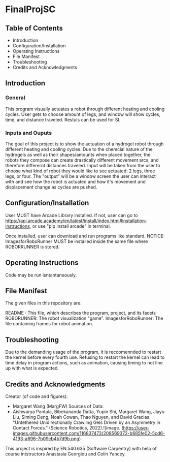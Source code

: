 # FinalProjSC

## Table of Contents
* Introduction
* Configuration/Installation
* Operating Instructions
* File Manifest
* Troubleshooting
* Credits and Acknowledgments

## Introduction
### General
This program visually actuates a robot through different heating and cooling cycles. User gets to choose amount of legs,
and window will show cycles, time, and distance traveled. Restuls can be used for SI.

### Inputs and Ouputs
The goal of this project is to show the actuation of a hydrogel robot through different heating and cooling cycles. Due to the chemcial nature of the hydrogels as well as their shapes/amounts when placed together, the. robots they compose can create drastically different movement arcs, and therefore differernt distances traveled. Input will be taken from the user to choose what kind of robot they would like to see actuated: 2 legs, three legs, or four. The "output" will be a window screen the user can interact with and see how the robot is actuated and how it's movement and displacement change as cycles are pushed.

## Configuration/Installation
User MUST have Arcade Library installed. If not, user can go to https://api.arcade.academy/en/latest/install/index.html#installation-instructions,
or use "pip install arcade" in terminal.

Once installed, user can download and run programs like standard. NOTICE: ImagesforRoboRunner MUST be installed inside the same file where ROBORRUNNER is stored.

## Operating Instructions
Code may be run isntantaneously.

## File Manifest
The given files in this repository are:

README : This file, which describes the program, project, and its facets
ROBORUNNER: The robot visualization "game".
ImagesforRoboRunner: The file containing frames for robot animation.

## Troubleshooting
Due to the demanding usage of the program, it is reccomennded to restart the kernel before every fourth use. Refusing to restart the kernel can lead
to time delay in program actions, such as animation, causing timing to not line up with what is expected.

## Credits and Acknowledgments
Creator (of code and figures):
* Margaret Wang   (MargFW)
Sources of Data:
* Aishwarya Pantula, Bibekananda Datta, Yupin Shi, Margaret Wang, Jiayu Liu, Siming Deng, Noah Cowan, Thao Nguyen, and David Gracias. "Untethered Unidirectionally Crawling Gels Driven by an Asymmetry in Contact Forces." (Science Robotics, 2022).![image. (https://user-images.githubusercontent.com/116837473/208569372-b685fe02-5cd6-4193-a696-7b09cb4b7d9b.png)

     
This project is inspired by EN.540.635 (Software Carpentry) with help of course intstructors Anastasia Georgiou and Colin Yancey.
